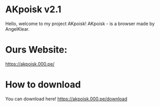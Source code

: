 # AKpoisk v2.1
Hello, welcome to my project AKpoisk! AKpoisk - is a browser made by AngelKlear.
# Ours Website:
https://akpoisk.000.pe/
# How to download
You can download here!
https://akpoisk.000.pe/download
